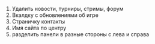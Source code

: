 1. Удалить новости, турниры, стримы, форум
2. Вкалдку с обновлениями об игре
3. Страничку контакты
4. Имя сайта по центру
5. разделить панели в разные стороны с лева и справа


